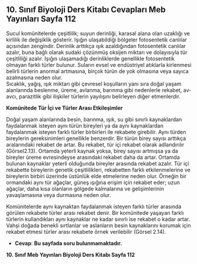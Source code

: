 ## 10. Sınıf Biyoloji Ders Kitabı Cevapları Meb Yayınları Sayfa 112

Sucul komünitelerde çeşitlilik; suyun derinliği, karasal alana olan uzaklığı ve kirlilik ile değişiklik gösterir. Işığın ulaşabildiği bölgeler fotosentetik canlılar açısından zengindir. Derinlik arttıkça ışık azaldığından fotosentetik canlılar azalır, buna bağlı olarak sudaki çözünmüş oksijen miktarı ve dolayısıyla tür çeşitliliği azalır. Işığın ulaşamadığı derinliklerde genellikle fotosentetik olmayan farklı türler bulunur. Suların evsel ve endüstriyel atıklarla kirlenmesi belirli türlerin anormal artmasına, birçok türün de yok olmasına veya sayıca azalmasına neden olur.  
 Sıcaklık, yağış, ışık miktarı gibi çevresel koşulların yanı sıra doğal yaşam alanlarında beslenme, üreme, avlanma, barınma gibi nedenlerle rekabet, av-avcı, parazitlik gibi ilişkiler türlerin yayılışını belirleyen diğer etmenlerdir.

**Komünitede Tür İçi ve Türler Arası Etkileşimler**

Doğal yaşam alanlarında besin, barınma, ışık, su gibi sınırlı kaynaklardan faydalanmak isteyen aynı türün bireyleri ya da aynı kaynaklardan faydalanmak isteyen farklı türler birbirleri ile rekabete girebilir. Aynı türden bireylerin gereksinimleri genellikle benzerdir. Bir türün birey sayısı arttıkça aralarındaki rekabet de artar. Bu rekabet, tür içi rekabet olarak adlandırılır (Görsel2.13). Ortamda yeterli kaynak yoksa, birey sayısı artmışsa ya da bireyler üreme evresindeyse arasındaki rekabet daha da artar. Ortamda bulunan kaynaklar yeterli olduğunda bireyler arasında rekabet azalır. Tür içi rekabette bireylerin genetik çeşitlilikleri, rekabetten farklı etkilenmelerine ve bireylerin birbiri üzerinde üstünlük elde etmelerine neden olur. Örneğin bir ormandaki aynı tür ağaçlar, güneş ışığına erişim için rekabet eder; uzun ağaçlar, daha kısa olanların gölgede kalmalarına ve gelişimlerinin yavaşlamasına veya durmasına neden olur.

Komünitelerde aynı kaynaktan faydalanmak isteyen farklı türler arasında görülen rekabete türler arası rekabet denir. Bir komünitede yaşayan farklı türlerin kullandıkları aynı kaynaklar ne kadar sınırlı ise rekabet o kadar artar. Vahşi doğada benekli sırtlanlar ve aslanların besin kaynaklarını korumak için rekabet etmesi türler arası rekabete örnek verilebilir (Görsel 2.14).

* **Cevap**: **Bu sayfada soru bulunmamaktadır.**

**10. Sınıf Meb Yayınları Biyoloji Ders Kitabı Sayfa 112**